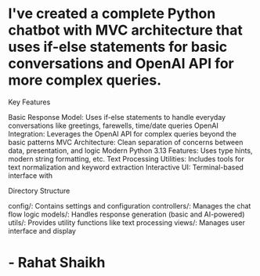 # I've created a complete Python chatbot with MVC architecture that uses if-else statements for basic conversations and OpenAI API for more complex queries.

Key Features

Basic Response Model: Uses if-else statements to handle everyday conversations like greetings, farewells, time/date queries
OpenAI Integration: Leverages the OpenAI API for complex queries beyond the basic patterns
MVC Architecture: Clean separation of concerns between data, presentation, and logic
Modern Python 3.13 Features: Uses type hints, modern string formatting, etc.
Text Processing Utilities: Includes tools for text normalization and keyword extraction
Interactive UI: Terminal-based interface with

Directory Structure

config/: Contains settings and configuration
controllers/: Manages the chat flow logic
models/: Handles response generation (basic and AI-powered)
utils/: Provides utility functions like text processing
views/: Manages user interface and display

# - Rahat Shaikh
